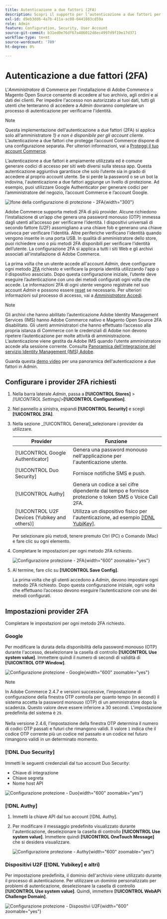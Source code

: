 ```yaml
---
title: Autenticazione a due fattori (2FA)
description: Scopri il supporto per l’autenticazione a due fattori per garantire la sicurezza del sistema e dei dati.
exl-id: d9eb3dd6-4a7b-411a-ac08-0441803cd59a
role: Admin
feature: Configuration, Security, User Account
source-git-commit: b31ed0e76df67a486012d8ec4997d9f19e17d371
workflow-type: tm+mt
source-wordcount: '789'
ht-degree: 0%

---
```


# Autenticazione a due fattori (2FA)

L&#39;_Amministratore_ di Commerce per l&#39;installazione di Adobe Commerce o Magento Open Source consente di accedere al tuo archivio, agli ordini e ai dati dei clienti. Per impedire l&#39;accesso non autorizzato ai tuoi dati, tutti gli utenti che tenteranno di accedere a _Admin_ dovranno completare un processo di autenticazione per verificarne l&#39;identità.

>[!NOTE]
>
>Questa implementazione dell&#39;autenticazione a due fattori (2FA) si applica solo all&#39;amministratore _1} e non è disponibile per gli account cliente._ L’autenticazione a due fattori che protegge l’account Commerce dispone di una configurazione separata. Per ulteriori informazioni, vai a [Proteggi il tuo account Commerce](../getting-started/commerce-account-secure.md).

L’autenticazione a due fattori è ampiamente utilizzata ed è comune generare codici di accesso per siti web diversi sulla stessa app. Questa autenticazione aggiuntiva garantisce che solo l’utente sia in grado di accedere al proprio account utente. Se si perde la password o se un bot la indovina, l&#39;autenticazione a due fattori aggiunge un livello di protezione. Ad esempio, puoi utilizzare Google Authenticator per generare codici per l’amministratore del negozio, l’account Commerce e l’account Google.

![Ifone della configurazione di protezione - 2FA](./assets/google-authenticator-iphone.png){width="300"}

Adobe Commerce supporta metodi 2FA di più provider. Alcune richiedono l’installazione di un’app che genera una password monouso (OTP) immessa dagli utenti all’accesso per verificarne l’identità. I dispositivi universali di secondo fattore (U2F) assomigliano a una chiave fob e generano una chiave univoca per verificare l’identità. Altre periferiche verificano l&#39;identità quando vengono inserite in una porta USB. In qualità di amministratore dello store, puoi richiedere uno o più metodi 2FA disponibili per verificare l’identità dell’utente. La configurazione 2FA si applica a tutti i siti Web e gli archivi associati all&#39;installazione di Adobe Commerce.

La prima volta che un utente accede all&#39;account _Admin_, deve configurare ogni metodo [2FA](../configuration-reference/security/2fa.md) richiesto e verificare la propria identità utilizzando l&#39;app o il dispositivo associato. Dopo questa configurazione iniziale, l’utente deve eseguire l’autenticazione con uno dei metodi configurati ogni volta che accede. Le informazioni 2FA di ogni utente vengono registrate nel suo account _Admin_ e possono essere [reset](security-two-factor-authentication-manage.md) se necessario. Per ulteriori informazioni sul processo di accesso, vai a [_Amministratore_ Accedi](../getting-started/admin-signin.md).

>[!NOTE]
>
>Gli archivi che hanno abilitato l’autenticazione Adobe Identity Management Services (IMS) hanno Adobe Commerce nativo e Magento Open Source 2FA disabilitato. Gli utenti amministratori che hanno effettuato l’accesso alla propria istanza di Commerce con le credenziali di Adobe non devono ripetere l’autenticazione per molte attività di amministrazione. L’autenticazione viene gestita da Adobe IMS quando l’utente amministratore accede alla sessione corrente. Consulta [Panoramica dell&#39;integrazione del servizio Identity Management (IMS) Adobe](https://experienceleague.adobe.com/docs/commerce-admin/start/admin/ims/adobe-ims-integration-overview.html).

Guarda questa [demo video](https://video.tv.adobe.com/v/339104?quality=12&learn=on) per una panoramica dell&#39;autenticazione a due fattori in Admin.

## Configurare i provider 2FA richiesti

1. Nella barra laterale _Admin_, passa a **[!UICONTROL Stores]** > _[!UICONTROL Settings]_>**[!UICONTROL Configuration]**.

1. Nel pannello a sinistra, espandi **[!UICONTROL Security]** e scegli **[!UICONTROL 2FA]**.

1. Nella sezione _[!UICONTROL General]_selezionare i provider da utilizzare.

   | Provider | Funzione |
   |--- |--- |
   | [!UICONTROL Google Authenticator] | Genera una password monouso nell&#39;applicazione per l&#39;autenticazione utente. |
   | [!UICONTROL Duo Security] | Fornisce notifiche SMS e push. |
   | [!UICONTROL Authy] | Genera un codice a sei cifre dipendente dal tempo e fornisce protezione o token SMS o Voice Call 2FA. |
   | [!UICONTROL U2F Devices (Yubikey and others)] | Utilizza un dispositivo fisico per l&#39;autenticazione, ad esempio [[!DNL YubiKey]](https://www.yubico.com/). |

   Per selezionare più metodi, tenere premuto Ctrl (PC) o Comando (Mac) e fare clic su ogni elemento.

1. Completare le impostazioni per ogni metodo 2FA richiesto.

   ![Configurazione protezione - 2FA](../configuration-reference/security/assets/2fa-general.png){width="600" zoomable="yes"}

1. Al termine, fare clic su **[!UICONTROL Save Config]**.

   La prima volta che gli utenti accedono a _Admin_, devono impostare ogni metodo 2FA richiesto. Dopo questa configurazione iniziale, ogni volta che effettuano l’accesso devono eseguire l’autenticazione con uno dei metodi configurati.

## Impostazioni provider 2FA

Completare le impostazioni per ogni metodo 2FA richiesto.

### Google

Per modificare la durata della disponibilità della password monouso (OTP) durante l&#39;accesso, deselezionare la casella di controllo **[!UICONTROL Use system value]**. Immettere quindi il numero di secondi di validità di **[!UICONTROL OTP Window]**.

![Configurazione protezione - Google](../configuration-reference/security/assets/2fa-google.png){width="600" zoomable="yes"}

>[!NOTE]
>
>In Adobe Commerce 2.4.7 e versioni successive, l’impostazione di configurazione della finestra OTP controlla per quanto tempo (in secondi) il sistema accetta la password monouso (OTP) di un amministratore dopo la scadenza. Questo valore deve essere inferiore a 30 secondi. L&#39;impostazione predefinita del sistema è `29`.<br><br> Nella versione 2.4.6, l&#39;impostazione della finestra OTP determina il numero di codici OTP passati e futuri che rimangono validi. Il valore `1` indica che il codice OTP corrente più un codice nel passato e un codice nel futuro rimangono validi in un determinato momento.

### [!DNL Duo Security]

Immetti le seguenti credenziali dal tuo account Duo Security:

- Chiave di integrazione
- Chiave segreta
- Nome host API

![Configurazione protezione - Duo](../configuration-reference/security/assets/2fa-duo-security.png){width="600" zoomable="yes"}

### [!DNL Authy]

1. Immetti la chiave API dal tuo account [!DNL Authy].

1. Per modificare il messaggio predefinito visualizzato durante l&#39;autenticazione, deselezionare la casella di controllo **[!UICONTROL Use system value]**. Immettere quindi **[!UICONTROL OneTouch Message]** che si desidera visualizzare.

   ![Configurazione protezione - Authy](../configuration-reference/security/assets/2fa-authy.png){width="600" zoomable="yes"}

### Dispositivi U2F ([!DNL Yubikey] e altri)

Per impostazione predefinita, il dominio dell&#39;archivio viene utilizzato durante il processo di autenticazione. Per utilizzare un dominio personalizzato per problemi di autenticazione, deselezionare la casella di controllo **[!UICONTROL Use system value]**. Quindi, immettere **[!UICONTROL WebAPi Challenge Domain]**.

![Configurazione protezione - Dispositivi U2F](../configuration-reference/security/assets/2fa-u2f-key.png){width="600" zoomable="yes"}
